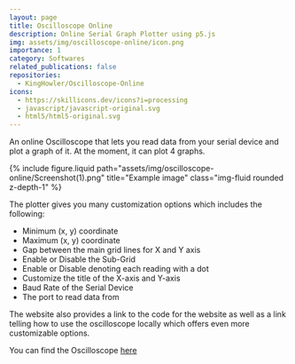 ```yaml
---
layout: page
title: Oscilloscope Online
description: Online Serial Graph Plotter using p5.js
img: assets/img/oscilloscope-online/icon.png
importance: 1
category: Softwares
related_publications: false
repositories:
  - KingHowler/Oscilloscope-Online
icons:
  - https://skillicons.dev/icons?i=processing
  - javascript/javascript-original.svg
  - html5/html5-original.svg
---
```


An online Oscilloscope that lets you read data from your serial device and plot a graph of it. At the moment, it can plot 4 graphs.

{% include figure.liquid path="assets/img/oscilloscope-online/Screenshot(1).png" title="Example image" class="img-fluid rounded z-depth-1" %}

The plotter gives you many customization options which includes the following:

- Minimum (x, y) coordinate
- Maximum (x, y) coordinate
- Gap between the main grid lines for X and Y axis
- Enable or Disable the Sub-Grid
- Enable or Disable denoting each reading with a dot
- Customize the title of the X-axis and Y-axis
- Baud Rate of the Serial Device
- The port to read data from

The website also provides a link to the code for the website as well as a link telling how to use the oscilloscope locally which offers even more customizable options.

You can find the Oscilloscope [here](https://kinghowler.github.io/Oscilloscope-Online/)

